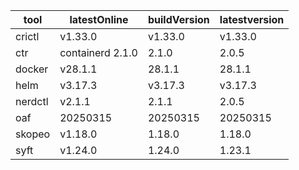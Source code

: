 | tool | latestOnline | buildVersion | latestversion |
|------|--------------|--------------|---------------|
| crictl | v1.33.0 | v1.33.0 | v1.33.0 |
| ctr | containerd 2.1.0 | 2.1.0 | 2.0.5 |
| docker | v28.1.1 | 28.1.1 | 28.1.1 |
| helm | v3.17.3 | v3.17.3 | v3.17.3 |
| nerdctl | v2.1.1 | 2.1.1 | 2.0.5 |
| oaf | 20250315 | 20250315 | 20250315 |
| skopeo | v1.18.0 | 1.18.0 | 1.18.0 |
| syft | v1.24.0 | 1.24.0 | 1.23.1 |

